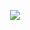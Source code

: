 
<p align="center">
  <img src="https://capsule-render.vercel.app/api?type=transparent&color=000000&height=300&section=header&text=Eden%20Hwang&fontColor=FCCE00" />
</p>


<center>
  
</center>
